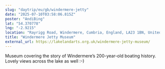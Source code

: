 ```yaml
---
slug: "daytrip/eu/gb/windermere-jetty"
date: "2025-07-10T03:58:06.815Z"
poster: "AndiBing"
lat: "54.370778"
lng: "-2.9215"
location: "Rayrigg Road, Windermere, Cumbria, England, LA23 1BN, United Kingdom"
title: "Windermere Jetty Museum"
external_url: https://lakelandarts.org.uk/windermere-jetty-museum/
---
```

Museum covering the story of Windermere’s 200-year-old boating history. Lovely views across the lake as well :-)
